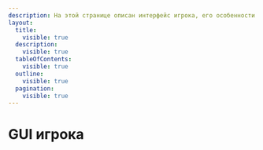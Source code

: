 ```yaml
---
description: На этой странице описан интерфейс игрока, его особенности и способы взаимодействие с ним.
layout:
  title:
    visible: true
  description:
    visible: true
  tableOfContents:
    visible: true
  outline:
    visible: true
  pagination:
    visible: true
---
```


# GUI игрока


